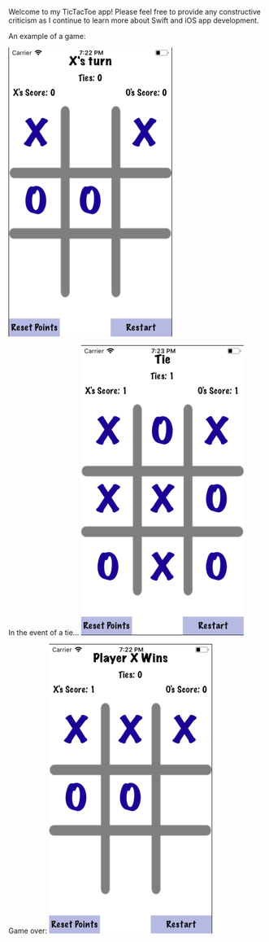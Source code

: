 Welcome to my TicTacToe app! Please feel free to provide any constructive criticism as I
continue to learn more about Swift and iOS app development.

An example of a game:

![Gamescreen](screenshots/gameScreen.png?raw=true "Title")

In the event of a tie...
![Gamescreen](screenshots/tie.png?raw=true "Title")

Game over:
![Gamescreen](screenshots/playerXwins.png?raw=true "Title")
